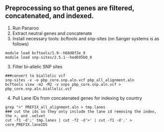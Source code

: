 ## Preprocessing so that genes are filtered, concatenated, and indexed.

1) Run Panaroo
2) Extract neutral genes and concatenate
3) Install necessary tools: bcftools and snp-sites (on Sanger systems is as follows)
```
module load bcftools/1.9--h68d8f2e_9
module load snp-sites/2.5.1--hed695b0_0 
```
3) Filter bi-allelic SNP sites
```
###convert to biallelic vcf
snp-sites -v -o pbp_core.snp.aln.vcf pbp_all_alignment.aln
bcftools view -m2 -M2 -v snps pbp_core.snp.aln.vcf > pbp_core.snp.aln.biallelic.vcf
```
4) Pull Lane IDs from concatenated genes for indexing by country
```
grep ">" PREFIX_all_alignment.aln > tmp.lanes
### cut the ids so they only include the lane id removing the index, the >, and .velvet
cut -f1 -d';' tmp.lanes | cut -f2 -d'>' | cut -f1 -d'.' > core_PREFIX.laneIDS
```
